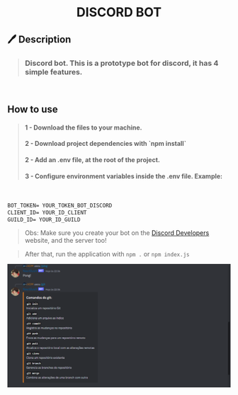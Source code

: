 <h1 align="center">
DISCORD BOT
</h1>

<h2>🖊️ Description</h2>

> <h3>Discord bot. This is a prototype bot for discord, it has 4 simple features. </h3>

<br>

<h2>How to use</h2>

> <h4>1 - Download the files to your machine. </h4>
>
> <h4> 2 - Download project dependencies with `npm install` </h4>
>
> <h4>2 - Add an .env file, at the root of the project.</h4>
>
> <h4> 3 - Configure environment variables inside the .env file. Example: </h4>
<br>

~~~
BOT_TOKEN= YOUR_TOKEN_BOT_DISCORD
CLIENT_ID= YOUR_ID_CLIENT
GUILD_ID= YOUR_ID_GUILD
~~~

> Obs: Make sure you create your bot on the [Discord Developers](https://discord.com/developers/applications) website, and the server too!

<p>

> After that, run the application with `npm .` or `npm index.js`

</p>

<img src="./imgs/example-use.png">